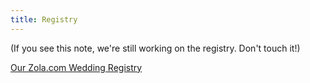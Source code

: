 ```yaml
---
title: Registry
---
```


(If you see this note, we're still working on the registry. Don't touch it!)

<a class="zola-registry-embed" href="www.zola.com/registry/1inavere6" data-registry-key="1inavere6">Our Zola.com Wedding Registry</a><script>!function(e,t,n){var s,a=e.getElementsByTagName(t)[0];e.getElementById(n)||(s=e.createElement(t),s.id=n,s.async=!0,s.src="https://widget.zola.com/js/widget.js",a.parentNode.insertBefore(s,a))}(document,"script","zola-wjs");</script>
